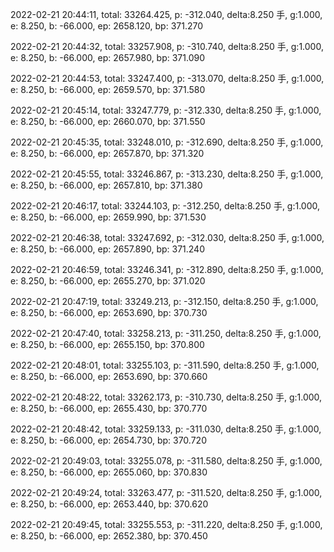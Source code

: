 2022-02-21 20:44:11, total: 33264.425, p: -312.040, delta:8.250 手, g:1.000, e: 8.250, b: -66.000, ep: 2658.120, bp: 371.270

2022-02-21 20:44:32, total: 33257.908, p: -310.740, delta:8.250 手, g:1.000, e: 8.250, b: -66.000, ep: 2657.980, bp: 371.090

2022-02-21 20:44:53, total: 33247.400, p: -313.070, delta:8.250 手, g:1.000, e: 8.250, b: -66.000, ep: 2659.570, bp: 371.580

2022-02-21 20:45:14, total: 33247.779, p: -312.330, delta:8.250 手, g:1.000, e: 8.250, b: -66.000, ep: 2660.070, bp: 371.550

2022-02-21 20:45:35, total: 33248.010, p: -312.690, delta:8.250 手, g:1.000, e: 8.250, b: -66.000, ep: 2657.870, bp: 371.320

2022-02-21 20:45:55, total: 33246.867, p: -313.230, delta:8.250 手, g:1.000, e: 8.250, b: -66.000, ep: 2657.810, bp: 371.380

2022-02-21 20:46:17, total: 33244.103, p: -312.250, delta:8.250 手, g:1.000, e: 8.250, b: -66.000, ep: 2659.990, bp: 371.530

2022-02-21 20:46:38, total: 33247.692, p: -312.030, delta:8.250 手, g:1.000, e: 8.250, b: -66.000, ep: 2657.890, bp: 371.240

2022-02-21 20:46:59, total: 33246.341, p: -312.890, delta:8.250 手, g:1.000, e: 8.250, b: -66.000, ep: 2655.270, bp: 371.020

2022-02-21 20:47:19, total: 33249.213, p: -312.150, delta:8.250 手, g:1.000, e: 8.250, b: -66.000, ep: 2653.690, bp: 370.730

2022-02-21 20:47:40, total: 33258.213, p: -311.250, delta:8.250 手, g:1.000, e: 8.250, b: -66.000, ep: 2655.150, bp: 370.800

2022-02-21 20:48:01, total: 33255.103, p: -311.590, delta:8.250 手, g:1.000, e: 8.250, b: -66.000, ep: 2653.690, bp: 370.660

2022-02-21 20:48:22, total: 33262.173, p: -310.730, delta:8.250 手, g:1.000, e: 8.250, b: -66.000, ep: 2655.430, bp: 370.770

2022-02-21 20:48:42, total: 33259.133, p: -311.030, delta:8.250 手, g:1.000, e: 8.250, b: -66.000, ep: 2654.730, bp: 370.720

2022-02-21 20:49:03, total: 33255.078, p: -311.580, delta:8.250 手, g:1.000, e: 8.250, b: -66.000, ep: 2655.060, bp: 370.830

2022-02-21 20:49:24, total: 33263.477, p: -311.520, delta:8.250 手, g:1.000, e: 8.250, b: -66.000, ep: 2653.440, bp: 370.620

2022-02-21 20:49:45, total: 33255.553, p: -311.220, delta:8.250 手, g:1.000, e: 8.250, b: -66.000, ep: 2652.380, bp: 370.450